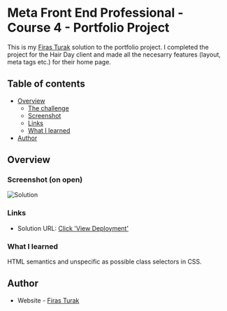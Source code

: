 # Meta Front End Professional - Course 4 - Portfolio Project

This is my [Firas Turak](https://www.linkedin.com/in/firasturak/) solution to the portfolio project. I completed the project for the Hair Day client and made all the necesarry features (layout, meta tags etc.) for their home page.

## Table of contents

- [Overview](#overview)
  - [The challenge](#the-challenge)
  - [Screenshot](#screenshot)
  - [Links](#links)
  - [What I learned](#what-i-learned)
- [Author](#author)


## Overview

### Screenshot (on open)

![Solution](./load-image.JPG)

### Links

- Solution URL: [Click 'View Deployment'](link)

### What I learned
 HTML semantics and unspecific as possible class selectors in CSS.

## Author

- Website - [Firas Turak](https://www.linkedin.com/in/firasturak/)
